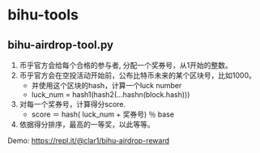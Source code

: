 # bihu-tools

## bihu-airdrop-tool.py

1. 币乎官方会给每个合格的参与者, 分配一个奖券号，从1开始的整数。
2. 币乎官方会在空投活动开始前，公布比特币未来的某个区块号，比如1000。 
   - 并使用这个区块的hash，计算一个luck number
   - luck_num = hash1(hash2(...hashn(block.hash)))
3. 对每一个奖券号，计算得分score.
   - score ＝ hash( luck_num + 奖券号) ％ base
4. 依据得分排序，最高的一等奖，以此等等。

Demo:
https://repl.it/@clar1/bihu-airdrop-reward
